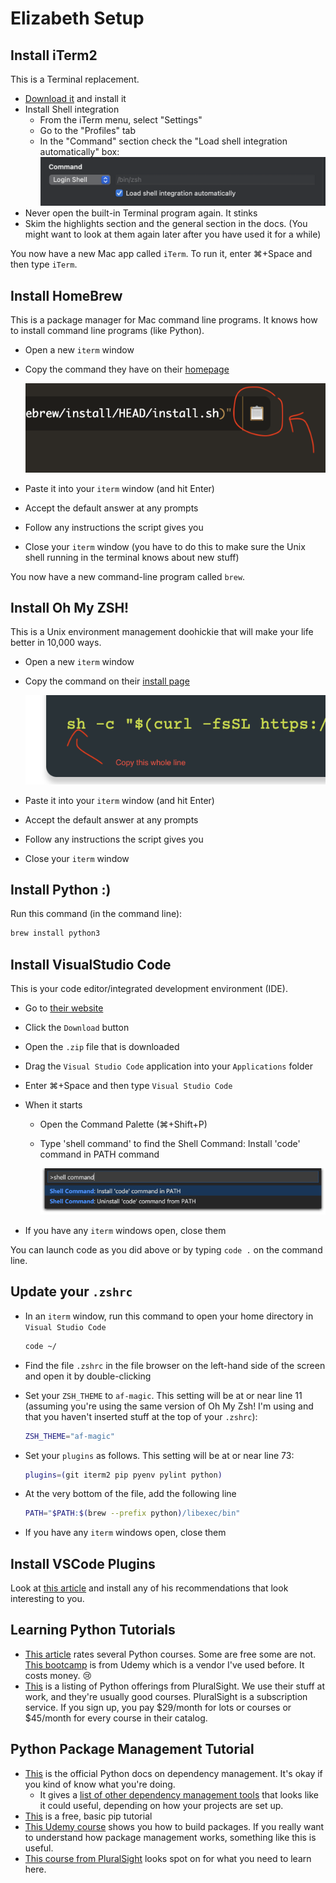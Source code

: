# Elizabeth Setup

## Install iTerm2

This is a Terminal replacement.

- [Download it](https://iterm2.com/) and install it
- Install Shell integration
  - From the iTerm menu, select "Settings"
  - Go to the "Profiles" tab
  - In the "Command" section check the "Load shell integration automatically" box:
    ![](img/shell-integration.png)
- Never open the built-in Terminal program again. It stinks
- Skim the highlights section and the general section in the docs. (You might want to look at them again later after you have used it for a while)

You now have a new Mac app called `iTerm`. To run it, enter &#8984;+Space and then type `iTerm`.

## Install HomeBrew

This is a package manager for Mac command line programs. It knows how to install command line programs (like Python).

- Open a new `iterm` window
- Copy the command they have on their [homepage](https://brew.sh/)

    ![](img/homebrew-copy.png)

- Paste it into your `iterm` window (and hit Enter)
- Accept the default answer at any prompts
- Follow any instructions the script gives you
- Close your `iterm` window (you have to do this to make sure the Unix shell running in the terminal knows about new stuff)

You now have a new command-line program called `brew`.

## Install Oh My ZSH!

This is a Unix environment management doohickie that will make your life better in 10,000 ways.

- Open a new `iterm` window
- Copy the command on their [install page](https://ohmyz.sh/#install)

    ![](img/oh-my-zsh-copy.png)

- Paste it into your `iterm` window (and hit Enter)
- Accept the default answer at any prompts
- Follow any instructions the script gives you
- Close your `iterm` window 

## Install Python :) 

Run this command (in the command line):

```zsh
brew install python3
```

## Install VisualStudio Code

This is your code editor/integrated development environment (IDE).

- Go to [their website](https://code.visualstudio.com/)
- Click the `Download` button
- Open the `.zip` file that is downloaded
- Drag the `Visual Studio Code` application into your `Applications` folder
- Enter &#8984;+Space and then type `Visual Studio Code`
- When it starts
  - Open the Command Palette (&#8984;+Shift+P)
  - Type 'shell command' to find the Shell Command: Install 'code' command in PATH command

      ![](img/shell-command.png)

- If you have any `iterm` windows open, close them

You can launch code as you did above or by typing `code .` on the command line.

## Update your `.zshrc`

- In an `iterm` window, run this command to open your home directory in `Visual Studio Code`

  ```zsh
  code ~/
  ```

- Find the file `.zshrc` in the file browser on the left-hand side of the screen and open it by double-clicking

- Set your `ZSH_THEME` to `af-magic`. This setting will be at or near line 11 (assuming you're using the same version of Oh My Zsh! I'm using and that you haven't inserted stuff at the top of your `.zshrc`):

  ```zsh
  ZSH_THEME="af-magic"
  ```

- Set your `plugins` as follows. This setting will be at or near line 73:

  ```zsh
  plugins=(git iterm2 pip pyenv pylint python)
  ```

- At the very bottom of the file, add the following line

  ```zsh
  PATH="$PATH:$(brew --prefix python)/libexec/bin"
  ```

- If you have any `iterm` windows open, close them

## Install VSCode Plugins

Look at [this article](https://learnpython.com/blog/visual-studio-code-extensions-for-python/) and install any of his recommendations that look interesting to you.

## Learning Python Tutorials

- [This article](https://www.intelligent.com/best-online-courses/python-classes/) rates several Python courses. Some are free some are not. [This bootcamp](https://www.udemy.com/course/complete-python-bootcamp) is from Udemy which is a vendor I've used before. It costs money. :cry:
- [This](https://www.pluralsight.com/search?q=python) is a listing of Python offerings from PluralSight. We use their stuff at work, and they're usually good courses. PluralSight is a subscription service. If you sign up, you pay $29/month for lots or courses or $45/month for every course in their catalog.

## Python Package Management Tutorial

- [This](https://packaging.python.org/en/latest/tutorials/managing-dependencies/) is the official Python docs on dependency management. It's okay if you kind of know what you're doing.
    - It gives a [list of other dependency management tools](https://packaging.python.org/en/latest/tutorials/managing-dependencies/#other-tools-for-application-dependency-management) that looks like it could useful, depending on how your projects are set up.
- [This](https://www.datacamp.com/tutorial/pip-python-package-manager) is a free, basic pip tutorial
- [This Udemy course](https://www.udemy.com/course/python-package) shows you how to build packages. If you really want to understand how package management works, something like this is useful.
- [This course from PluralSight](https://www.pluralsight.com/courses/managing-python-packages-virtual-environments) looks spot on for what you need to learn here.